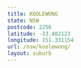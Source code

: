 ```yaml
---
title: KOOLEWONG
state: NSW
postcode: 2256
latitude: -33.482123
longitude: 151.331154
url: /nsw/koolewong/
layout: suburb
---
```

